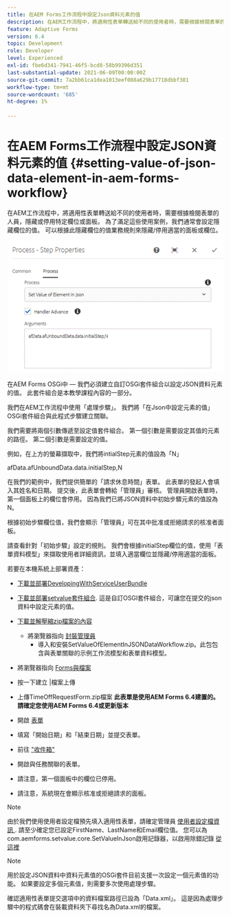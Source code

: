 ```yaml
---
title: 在AEM Forms工作流程中設定Json資料元素的值
description: 在AEM工作流程中，將適用性表單轉送給不同的使用者時，需要根據檢閱表單的人員，隱藏或停用特定欄位或面板。 為了滿足這些使用案例，我們通常會設定隱藏欄位的值。 可以根據此隱藏欄位的值業務規則來隱藏/停用適當的面板或欄位。
feature: Adaptive Forms
version: 6.4
topic: Development
role: Developer
level: Experienced
exl-id: fbe6d341-7941-46f5-bcd8-58b99396d351
last-substantial-update: 2021-06-09T00:00:00Z
source-git-commit: 7a2bb61ca1dea1013eef088a629b17718dbbf381
workflow-type: tm+mt
source-wordcount: '685'
ht-degree: 1%

---
```


# 在AEM Forms工作流程中設定JSON資料元素的值 {#setting-value-of-json-data-element-in-aem-forms-workflow}

在AEM工作流程中，將適用性表單轉送給不同的使用者時，需要根據檢閱表單的人員，隱藏或停用特定欄位或面板。 為了滿足這些使用案例，我們通常會設定隱藏欄位的值。 可以根據此隱藏欄位的值業務規則來隱藏/停用適當的面板或欄位。

![在json資料中設定元素的值](assets/capture-3.gif)

在AEM Forms OSGi中 — 我們必須建立自訂OSGi套件組合以設定JSON資料元素的值。 此套件組合是本教學課程內容的一部分。

我們在AEM工作流程中使用「處理步驟」。 我們將「在Json中設定元素的值」OSGi套件組合與此程式步驟建立關聯。

我們需要將兩個引數傳遞至設定值套件組合。 第一個引數是需要設定其值的元素的路徑。 第二個引數是需要設定的值。

例如，在上方的螢幕擷取中，我們將intialStep元素的值設為「N」

afData.afUnboundData.data.initialStep,N

在我們的範例中，我們提供簡單的「請求休息時間」表單。 此表單的發起人會填入其姓名和日期。 提交後，此表單會轉給「管理員」審核。 管理員開啟表單時，第一個面板上的欄位會停用。 因為我們已將JSON資料中初始步驟元素的值設為N。

根據初始步驟欄位值，我們會顯示「管理員」可在其中批准或拒絕請求的核准者面板。

請查看針對「初始步驟」設定的規則。 我們會根據initialStep欄位的值，使用「表單資料模型」來擷取使用者詳細資訊，並填入適當欄位並隱藏/停用適當的面板。

若要在本機系統上部署資產：

* [下載並部署DevelopingWithServiceUserBundle](/help/forms/assets/common-osgi-bundles/DevelopingWithServiceUser.jar)

* [下載並部署setvalue套件組合](/help/forms/assets/common-osgi-bundles/SetValueApp.core-1.0-SNAPSHOT.jar). 這是自訂OSGI套件組合，可讓您在提交的json資料中設定元素的值。

* [下載並解壓縮zip檔案的內容](assets/set-value-jsondata.zip)
   * 將瀏覽器指向 [封裝管理員](http://localhost:4502/crx/packmgr/index.jsp)
      * 導入和安裝SetValueOfElementInJSONDataWorkflow.zip。此包包含與表單關聯的示例工作流模型和表單資料模型。

* 將瀏覽器指向 [Forms與檔案](http://localhost:4502/aem/forms.html/content/dam/formsanddocuments)
* 按一下建立 |檔案上傳
* 上傳TimeOffRequestForm.zip檔案
   **此表單是使用AEM Forms 6.4建置的。請確定您使用AEM Forms 6.4或更新版本**
* 開啟 [表單](http://localhost:4502/content/dam/formsanddocuments/timeoffrequest/jcr:content?wcmmode=disabled)
* 填寫「開始日期」和「結束日期」並提交表單。
* 前往 [&quot;收件箱&quot;](http://localhost:4502/aem/inbox)
* 開啟與任務關聯的表單。
* 請注意，第一個面板中的欄位已停用。
* 請注意，系統現在會顯示核准或拒絕請求的面板。

>[!NOTE]
>
>由於我們使用使用者設定檔預先填入適用性表單，請確定管理員 [使用者設定檔資訊 ](http://localhost:4502/security/users.html). 請至少確定您已設定FirstName、LastName和Email欄位值。
>您可以為com.aemforms.setvalue.core.SetValueInJson啟用記錄器，以啟用除錯記錄 [從這裡](http://localhost:4502/system/console/slinglog)

>[!NOTE]
>
>用於設定JSON資料中資料元素值的OSGi套件目前支援一次設定一個元素值的功能。 如果要設定多個元素值，則需要多次使用處理步驟。
>
>確認適用性表單提交選項中的資料檔案路徑已設為「Data.xml」。 這是因為處理步驟中的程式碼會在裝載資料夾下尋找名為Data.xml的檔案。
